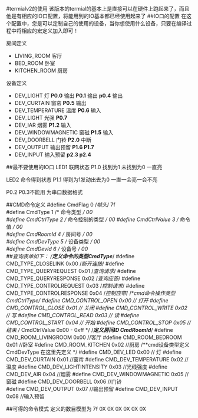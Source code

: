 #termialv2的使用
该版本的termial的基本上是直接可以在硬件上跑起来了，而且他是有相应的IO口配置，将能用到的IO基本都已经使用起来了
##IO口的配置
在这个配置中，您是可以定制自己的使用的设备，当你想使用什么设备，只要在编译过程中将相应的宏定义加入即可！

房间定义

* LIVING_ROOM         客厅
* BED_ROOM            卧室
* KITCHEN_ROOM        厨房

设备定义

* DEV_LIGHT          灯   **P0.0**  输出 **P0.1**  输出 **p0.4** 输出
* DEV_CURTAIN       窗帘      **P0.5**   输出
* DEV_TEMPERATURE    温度     **P0.6**   输入
* DEV_LIGHT         光强        **P0.7**  
* DEV_IAR          烟雾         **P1.2**   输入
* DEV_WINDOWMAGNETIC     窗磁     **P1.5**   输入
* DEV_DOORBELL        门铃      **P2.0**   中断 
* DEV_OUTPUT         输出预留     **P1.6 P1.7**
* DEV_INPUT          输入预留       **p2.3 p2.4**

##最不要使用的IO口
LED1    联网状态   P1.0  找到为1  未找到为0  一直亮

LED2   命令得到状态  P1.1 得到为1发动出去为0  一直一会亮一会不亮

P0.2 P0.3不能用 为串口数据格式

##CMD命令定义
	#define  CmdFlag           0           /*帧头*/             7f                       
	#define  CmdType           1          /* 命令类型 */        00                           
	#define  CmdCtrlType       2         /* 命令控制的类型 */    00
	#define  CmdCtrlValue      3        /* 命令值 */             00                    
	#define  CmdRoomId         4        /* 房间号 */             00                   
	#define  CmdDevType        5        /* 设备类型 */           00                 
	#define  CmdDevId          6        /* 设备号 */             00                     
##查询表单如下：
	/***定义命令的类型CmdType****/
	#define CMD_TYPE_CLOSELINK             0x00         /*断开连接*/
	#define CMD_TYPE_QUERYREQUEST          0x01         /*查询请求*/
	#define CMD_TYPE_QUERYRESPONSE         0x02         /*查询应答*/
	#define CMD_TYPE_CONTROLREQUEST        0x03         /*控制请求*/
	#define CMD_TYPE_CONTROLRESPONSE       0x04         /*控制应带*/
	/***cmd命令操作类型CmdCtrlType*/
	#define CMD_CONTROL_OPEN               0x00     // 打开 
	#define CMD_CONTROL_CLOSE              0x01     // 关闭
	#define CMD_CONTROL_WRITE              0x02     // 写 
	#define CMD_CONTROL_READ               0x03     // 读 
	#define CMD_CONTROL_START              0x04     // 开始 
	#define CMD_CONTROL_STOP               0x05     // 结束
	/*
	CmdCtrlValue     0x00 - 0xff
	*/
	/***定义房间ID CmdRoomId***/
	#define CMD_ROOM_LIVINGROOM             0x00       //客厅
	#define CMD_ROOM_BEDROOM                0x01       //卧室
	#define CMD_ROOM_KITCHEN                0x02       //厨房
	/**cmd设备类型定义CmdDevType
  	在这里先定义
  	*/
	#define CMD_DEV_LED                0x00      // 灯
	#define CMD_DEV_CURTAIN            0x01      //窗帘
	#define CMD_DEV_TEMPERATURE        0x02       //温度
	#define CMD_DEV_LIGHTINTENSITY     0x03       //光线强度
	#define CMD_DEV_AIR                0x04       //烟雾
	#define CMD_DEV_WINDOWMAGNETIC     0x05       //窗磁
	#define CMD_DEV_DOORBELL           0x06       //门铃		
	#define CMD_DEV_OUTPUT             0x07       //输出预留
	#define CMD_DEV_INPUT              0x08       //输入预留
  
##可得的命令模式
定义的数目模型为 7f 0X 0X 0X 0X 0X 0X


